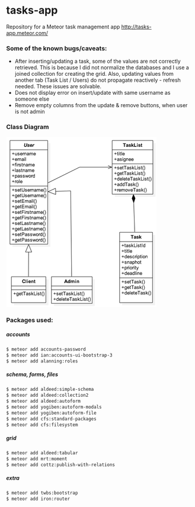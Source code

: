 # tasks-app
Repository for a Meteor task management app http://tasks-app.meteor.com/

### Some of the known bugs/caveats:
* After inserting/updating a task, some of the values are not correctly retrieved. This is because I did not normalize the databases and I use a joined collection for creating the grid. Also, updating values from another tab (Task List / Users) do not propagate reactively - refresh needed. These issues are solvable.
* Does not display error on insert/update with same username as someone else
* Remove empty columns from the update & remove buttons, when user is not admin

### Class Diagram

![Class Diagram](class_diagram.png)

### Packages used:
##### accounts

    $ meteor add accounts-password
    $ meteor add ian:accounts-ui-bootstrap-3
    $ meteor add alanning:roles

##### schema, forms, files

    $ meteor add aldeed:simple-schema
    $ meteor add aldeed:collection2
    $ meteor add aldeed:autoform
    $ meteor add yogiben:autoform-modals
    $ meteor add yogiben:autoform-file
    $ meteor add cfs:standard-packages
    $ meteor add cfs:filesystem

##### grid

    $ meteor add aldeed:tabular
    $ meteor add mrt:moment
    $ meteor add cottz:publish-with-relations

##### extra

    $ meteor add twbs:bootstrap
    $ meteor add iron:router